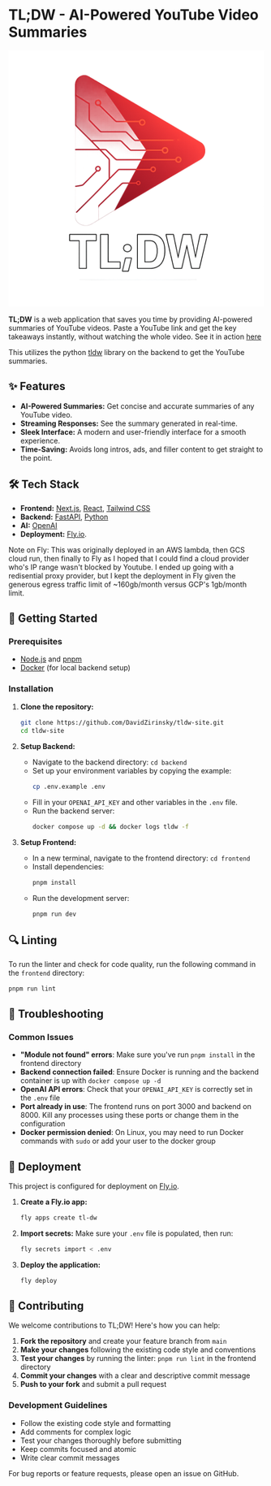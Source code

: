 # TL;DW - AI-Powered YouTube Video Summaries

![TL;DW Logo](frontend/public/logo-tech.png)

**TL;DW** is a web application that saves you time by providing AI-powered summaries of YouTube videos. Paste a YouTube link and get the key takeaways instantly, without watching the whole video. See it in action [here](https://www.youtubetldw.com/)

This utilizes the python [tldw](https://github.com/DavidZirinsky/tl-dw/) library on the backend to get the YouTube summaries.

## ✨ Features

- **AI-Powered Summaries:** Get concise and accurate summaries of any YouTube video.
- **Streaming Responses:** See the summary generated in real-time.
- **Sleek Interface:** A modern and user-friendly interface for a smooth experience.
- **Time-Saving:** Avoids long intros, ads, and filler content to get straight to the point.

## 🛠️ Tech Stack

- **Frontend:** [Next.js](https://nextjs.org/), [React](https://react.dev/), [Tailwind CSS](https://tailwindcss.com/)
- **Backend:** [FastAPI](https://fastapi.tiangolo.com/), [Python](https://www.python.org/)
- **AI:** [OpenAI](https://openai.com/)
- **Deployment:** [Fly.io](https://fly.io/). 

Note on Fly: This was originally deployed in an AWS lambda, then GCS cloud run, then finally to Fly as I hoped that I could find a cloud provider who's IP range wasn't blocked by Youtube. I ended up going with a redisential proxy provider, but I kept the deployment in Fly given the generous egress traffic limit of ~160gb/month versus GCP's 1gb/month limit.

## 🚀 Getting Started

### Prerequisites

- [Node.js](https://nodejs.org/en) and [pnpm](https://pnpm.io/)
- [Docker](https://www.docker.com/) (for local backend setup)

### Installation

1.  **Clone the repository:**

    ```bash
    git clone https://github.com/DavidZirinsky/tldw-site.git
    cd tldw-site
    ```

2.  **Setup Backend:**

    - Navigate to the backend directory: `cd backend`
    - Set up your environment variables by copying the example:
      ```bash
      cp .env.example .env
      ```
    - Fill in your `OPENAI_API_KEY` and other variables in the `.env` file.
    - Run the backend server:
      ```bash
      docker compose up -d && docker logs tldw -f
      ```

3.  **Setup Frontend:**
    - In a new terminal, navigate to the frontend directory: `cd frontend`
    - Install dependencies:
      ```bash
      pnpm install
      ```
    - Run the development server:
      ```bash
      pnpm run dev
      ```

## 🔍 Linting

To run the linter and check for code quality, run the following command in the `frontend` directory:

```bash
pnpm run lint
```

## 🔧 Troubleshooting

### Common Issues

- **"Module not found" errors**: Make sure you've run `pnpm install` in the frontend directory
- **Backend connection failed**: Ensure Docker is running and the backend container is up with `docker compose up -d`
- **OpenAI API errors**: Check that your `OPENAI_API_KEY` is correctly set in the `.env` file
- **Port already in use**: The frontend runs on port 3000 and backend on 8000. Kill any processes using these ports or change them in the configuration
- **Docker permission denied**: On Linux, you may need to run Docker commands with `sudo` or add your user to the docker group

## 🚀 Deployment

This project is configured for deployment on [Fly.io](https://fly.io/).

1.  **Create a Fly.io app:**

    ```bash
    fly apps create tl-dw
    ```

2.  **Import secrets:**
    Make sure your `.env` file is populated, then run:

    ```bash
    fly secrets import < .env
    ```

3.  **Deploy the application:**
    ```bash
    fly deploy
    ```

## 🤝 Contributing

We welcome contributions to TL;DW! Here's how you can help:

1. **Fork the repository** and create your feature branch from `main`
2. **Make your changes** following the existing code style and conventions
3. **Test your changes** by running the linter: `pnpm run lint` in the frontend directory
4. **Commit your changes** with a clear and descriptive commit message
5. **Push to your fork** and submit a pull request

### Development Guidelines

- Follow the existing code style and formatting
- Add comments for complex logic
- Test your changes thoroughly before submitting
- Keep commits focused and atomic
- Write clear commit messages

For bug reports or feature requests, please open an issue on GitHub.
